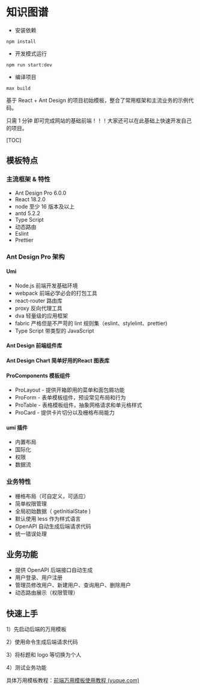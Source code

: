 # 知识图谱


- 安装依赖
```
npm install
```

- 开发模式运行
```
npm run start:dev
```

- 编译项目
```
max build
```


基于 React + Ant Design 的项目初始模板，整合了常用框架和主流业务的示例代码。

只需 1 分钟 即可完成网站的基础前端！！！大家还可以在此基础上快速开发自己的项目。

[TOC]

## 模板特点

### 主流框架 & 特性

+ Ant Design Pro 6.0.0
+ React 18.2.0
+ node 至少 16 版本及以上
+ antd 5.2.2
+ Type Script
+ 动态路由
+ Eslint
+ Prettier

### Ant Design Pro 架构

#### Umi

+ Node.js 前端开发基础环境
+ webpack 前端必学必会的打包工具
+ react-router 路由库
+ proxy 反向代理工具
+ dva 轻量级的应用框架
+ fabric 严格但是不严苛的 lint 规则集（eslint、stylelint、prettier)
+ Type Script 带类型的 JavaScript

#### Ant Design 前端组件库

#### Ant Design Chart 简单好用的React 图表库

#### ProComponents 模板组件

+ ProLayout - 提供开箱即用的菜单和面包屑功能
+ ProForm - 表单模板组件，预设常见布局和行为
+ ProTable - 表格模板组件，抽象网格请求和单元格样式
+ ProCard - 提供卡片切分以及栅格布局能力

#### umi 插件

+ 内置布局
+ 国际化
+ 权限
+ 数据流

### 业务特性

+ 栅格布局（可自定义，可适应）
+ 简单权限管理 
+ 全局初始数据（ getInitialState )
+ 默认使用 less 作为样式语言
+ OpenAPI 自动生成后端请求代码
+ 统一错误处理

## 业务功能

+ 提供 OpenAPI 后端接口自动生成
+ 用户登录、用户注册
+ 管理员修改用户、新建用户、查询用户、删除用户
+ 动态路由展示（权限管理）

## 快速上手

1）先启动后端的万用模板

2）使用命令生成后端请求代码

3）将标题和 logo 等切换为个人

4）测试业务功能

具体万用模板教程：[前端万用模板使用教程 (yuque.com)](https://bcdh.yuque.com/staff-wpxfif/resource/rnv6shm2l57rsx6x) 

